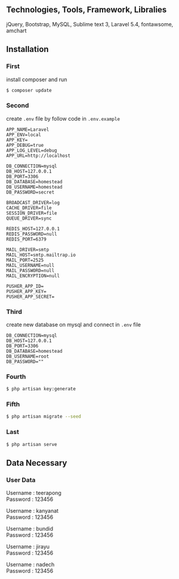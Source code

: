 

## Technologies, Tools, Framework, Libralies
jQuery,
Bootstrap, 
MySQL, 
Sublime text 3, 
Laravel 5.4, 
fontawsome, 
amchart

## Installation

### First

install composer and run 
```bash
$ composer update
```

### Second

create `.env` file by follow code in `.env.example`

```
APP_NAME=Laravel
APP_ENV=local
APP_KEY=
APP_DEBUG=true
APP_LOG_LEVEL=debug
APP_URL=http://localhost

DB_CONNECTION=mysql
DB_HOST=127.0.0.1
DB_PORT=3306
DB_DATABASE=homestead
DB_USERNAME=homestead
DB_PASSWORD=secret

BROADCAST_DRIVER=log
CACHE_DRIVER=file
SESSION_DRIVER=file
QUEUE_DRIVER=sync

REDIS_HOST=127.0.0.1
REDIS_PASSWORD=null
REDIS_PORT=6379

MAIL_DRIVER=smtp
MAIL_HOST=smtp.mailtrap.io
MAIL_PORT=2525
MAIL_USERNAME=null
MAIL_PASSWORD=null
MAIL_ENCRYPTION=null

PUSHER_APP_ID=
PUSHER_APP_KEY=
PUSHER_APP_SECRET=

```

### Third

create new database on mysql and connect in `.env` file

```
DB_CONNECTION=mysql
DB_HOST=127.0.0.1
DB_PORT=3306
DB_DATABASE=homestead
DB_USERNAME=root
DB_PASSWORD=""
```

### Fourth
```bash
$ php artisan key:generate
```
### Fifth
```bash
$ php artisan migrate --seed
```
### Last
```bash
$ php artisan serve
```

## Data Necessary

### User Data

Username : teerapong  
Password : 123456

Username : kanyanat  
Password : 123456

Username : bundid  
Password : 123456

Username : jirayu  
Password : 123456

Username : nadech  
Password : 123456